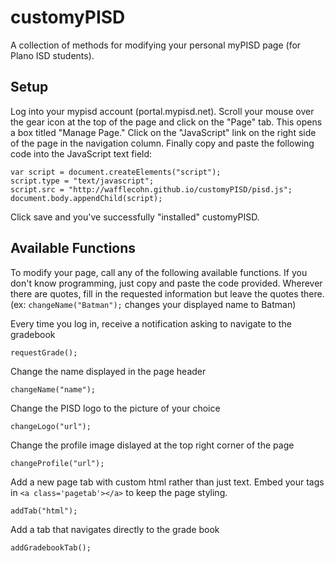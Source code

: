 # customyPISD
A collection of methods for modifying your personal myPISD page (for Plano ISD students).

## Setup
Log into your mypisd account (portal.mypisd.net). Scroll your mouse over the gear icon at the top of the page and click on the "Page" tab. This opens a box titled "Manage Page." Click on the "JavaScript" link on the right side of the page in the navigation column. Finally copy and paste the following code into the JavaScript text field:
```
var script = document.createElements("script");
script.type = "text/javascript";
script.src = "http://wafflecohn.github.io/customyPISD/pisd.js";
document.body.appendChild(script);
```
Click save and you've successfully "installed" customyPISD.

## Available Functions
To modify your page, call any of the following available functions. If you don't know programming, just copy and paste the code provided. Wherever there are quotes, fill in the requested information but leave the quotes there. (ex: ```changeName("Batman");``` changes your displayed name to Batman)

Every time you log in, receive a notification asking to navigate to the gradebook
```
requestGrade();
```

Change the name displayed in the page header
```
changeName("name");
```

Change the PISD logo to the picture of your choice
```
changeLogo("url");
```

Change the profile image dislayed at the top right corner of the page
```
changeProfile("url");
```

Add a new page tab with custom html rather than just text. Embed your tags in ```<a class='pagetab'></a>``` to keep the page styling.
```
addTab("html");
```

Add a tab that navigates directly to the grade book
```
addGradebookTab();
```